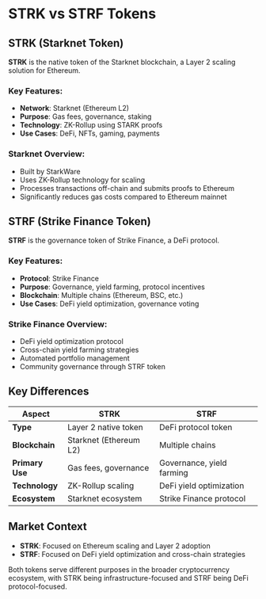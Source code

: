 # STRK vs STRF Tokens

## STRK (Starknet Token)
**STRK** is the native token of the Starknet blockchain, a Layer 2 scaling solution for Ethereum.

### Key Features:
- **Network**: Starknet (Ethereum L2)
- **Purpose**: Gas fees, governance, staking
- **Technology**: ZK-Rollup using STARK proofs
- **Use Cases**: DeFi, NFTs, gaming, payments

### Starknet Overview:
- Built by StarkWare
- Uses ZK-Rollup technology for scaling
- Processes transactions off-chain and submits proofs to Ethereum
- Significantly reduces gas costs compared to Ethereum mainnet

## STRF (Strike Finance Token)
**STRF** is the governance token of Strike Finance, a DeFi protocol.

### Key Features:
- **Protocol**: Strike Finance
- **Purpose**: Governance, yield farming, protocol incentives
- **Blockchain**: Multiple chains (Ethereum, BSC, etc.)
- **Use Cases**: DeFi yield optimization, governance voting

### Strike Finance Overview:
- DeFi yield optimization protocol
- Cross-chain yield farming strategies
- Automated portfolio management
- Community governance through STRF token

## Key Differences

| Aspect | STRK | STRF |
|--------|------|------|
| **Type** | Layer 2 native token | DeFi protocol token |
| **Blockchain** | Starknet (Ethereum L2) | Multiple chains |
| **Primary Use** | Gas fees, governance | Governance, yield farming |
| **Technology** | ZK-Rollup scaling | DeFi yield optimization |
| **Ecosystem** | Starknet ecosystem | Strike Finance protocol |

## Market Context
- **STRK**: Focused on Ethereum scaling and Layer 2 adoption
- **STRF**: Focused on DeFi yield optimization and cross-chain strategies

Both tokens serve different purposes in the broader cryptocurrency ecosystem, with STRK being infrastructure-focused and STRF being DeFi protocol-focused. 